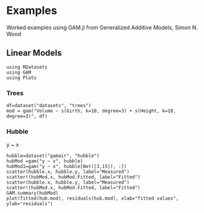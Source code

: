 # Examples
Worked examples using GAM.jl from Generalized Additive Models, Simon N. Wood

## Linear Models
```
using RDatasets
using GAM
using Plots
```
### Trees
```
df=dataset("datasets", "trees")
mod = gam("Volume ~ s(Girth, k=10, degree=3) + s(Height, k=10, degree=3)", df)
```

### Hubble
y ~ x  

```
hubble=dataset("gamair", "hubble")
hubMod =gam("y ~ x", hubble) 
hubMod1=gam("y ~ x", hubble[Not([3,15]), :])
scatter(hubble.x, hubble.y, label="Measured")
scatter!(hubMod.x, hubMod.Fitted, label="Fitted")
scatter(hubble.x, hubble.y, label="Measured")
scatter!(hubMod.x, hubMod.Fitted, label="Fitted")
GAM.summary(hubMod)
plot(fitted(hub.mod), residuals(hub.mod), xlab="fitted values", ylab="residuals")

```
